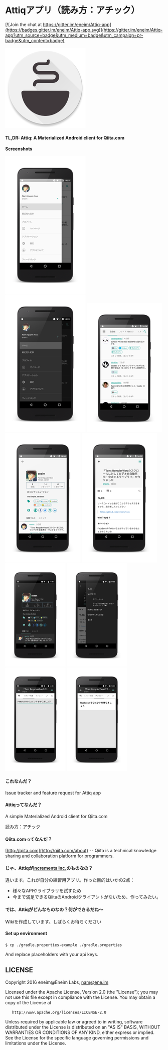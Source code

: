 # Attiqアプリ（読み方：アチック）

[![Join the chat at https://gitter.im/eneim/Attiq-app](https://badges.gitter.im/eneim/Attiq-app.svg)](https://gitter.im/eneim/Attiq-app?utm_source=badge&utm_medium=badge&utm_campaign=pr-badge&utm_content=badge)

<img src="https://raw.githubusercontent.com/eneim/Attiq-app/master/art/web_hi_res_512.png" width="256">

#### TL,DR: Attiq: A Materialized Android client for Qiita.com

**Screenshots**

<img src="https://raw.githubusercontent.com/eneim/Attiq-app/master/art/device-2016-02-11-140319_framed.png" width = "256">
<img src="https://raw.githubusercontent.com/eneim/Attiq-app/master/art/device-2016-02-11-140401_framed.png" width = "256">

<img src="https://raw.githubusercontent.com/eneim/Attiq-app/master/art/device-2016-02-11-140424_framed.png" width = "240">
<img src="https://raw.githubusercontent.com/eneim/Attiq-app/master/art/device-2016-02-11-140451_framed.png" width = "240">
<img src="https://raw.githubusercontent.com/eneim/Attiq-app/master/art/device-2016-02-11-140513_framed.png" width = "240">

<img src="https://raw.githubusercontent.com/eneim/Attiq-app/master/art/device-2016-02-11-140539_framed.png" width = "192">
<img src="https://raw.githubusercontent.com/eneim/Attiq-app/master/art/device-2016-02-11-140557_framed.png" width = "192">
<img src="https://raw.githubusercontent.com/eneim/Attiq-app/master/art/device-2016-02-11-140921_framed.png" width = "192">
<img src="https://raw.githubusercontent.com/eneim/Attiq-app/master/art/device-2016-02-11-140937_framed.png" width = "192">

#### これなんだ？

Issue tracker and feature request for Attiq app

#### Attiqってなんだ？

A simple Materialized Android client for Qiita.com

読み方：アチック

#### Qiita.comってなんだ？

[http://qiita.com](http://qiita.com/about) -- Qiita is a technical knowledge sharing and collaboration platform for programmers.

#### じゃ、Attiqが[Increments Inc.](http://increments.co.jp/)のものなの？

違います。これが自分の練習用アプリ。作った目的はいかの2点：

- 様々なAPIやライブラリを試すため
- 今まで満足できるQiitaのAndroidクライアントがないため、作ってみたい。

#### では、Attiqがどんなものなの？何ができるだね〜

Wikiを作成しています。しばらくお待ちください


#### Set up environment


`$ cp ./gradle.properties-example ./gradle.properties`

And replace placeholders with your api keys.


## LICENSE

Copyright 2016 eneim@Eneim Labs, nam@ene.im

Licensed under the Apache License, Version 2.0 (the "License");
you may not use this file except in compliance with the License.
You may obtain a copy of the License at
 
       http://www.apache.org/licenses/LICENSE-2.0
       
Unless required by applicable law or agreed to in writing, software
distributed under the License is distributed on an "AS IS" BASIS,
WITHOUT WARRANTIES OR CONDITIONS OF ANY KIND, either express or implied.
See the License for the specific language governing permissions and
limitations under the License.
